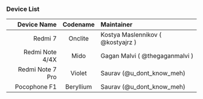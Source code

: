 ### Device List ###
Device Name | Codename | Maintainer
----------------:|:---------------:|:-----
Redmi 7          | Onclite         | Kostya Maslennikov ( @kostyajrz )
Redmi Note 4/4X  | Mido            | Gagan Malvi ( @thegaganmalvi )
Redmi Note 7 Pro | Violet          | Saurav (@u_dont_know_meh)
Pocophone F1     | Beryllium       | Saurav (@u_dont_know_meh)
